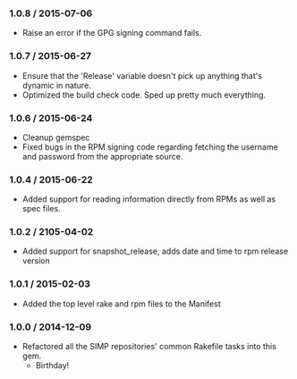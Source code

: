### 1.0.8 / 2015-07-06
* Raise an error if the GPG signing command fails.

### 1.0.7 / 2015-06-27
* Ensure that the 'Release' variable doesn't pick up anything that's dynamic in
  nature.
* Optimized the build check code. Sped up pretty much everything.

### 1.0.6 / 2015-06-24
* Cleanup gemspec
* Fixed bugs in the RPM signing code regarding fetching the username and
  password from the appropriate source.

### 1.0.4 / 2015-06-22
* Added support for reading information directly from RPMs as well as spec
  files.

### 1.0.2 / 2105-04-02
* Added support for snapshot_release, adds date and time to rpm release
  version

### 1.0.1 / 2015-02-03
* Added the top level rake and rpm files to the Manifest

### 1.0.0 / 2014-12-09
* Refactored all the SIMP repositories' common Rakefile tasks into this gem.
  * Birthday!

